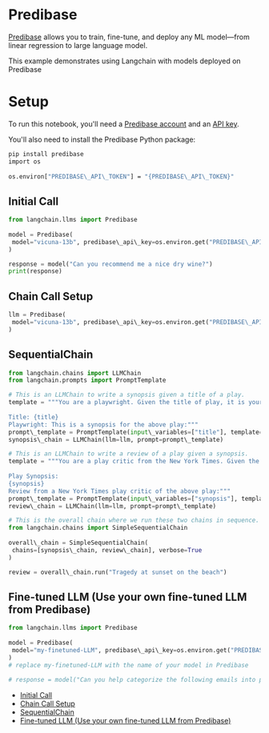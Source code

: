 # Predibase

[Predibase](https://predibase.com/) allows you to train, fine-tune, and deploy any ML model—from linear regression to large language model.

This example demonstrates using Langchain with models deployed on Predibase

# Setup

To run this notebook, you'll need a [Predibase account](https://predibase.com/free-trial/?utm_source=langchain) and an [API key](https://docs.predibase.com/sdk-guide/intro).

You'll also need to install the Predibase Python package:

```bash
pip install predibase  
import os  
  
os.environ["PREDIBASE\_API\_TOKEN"] = "{PREDIBASE\_API\_TOKEN}"  

```

## Initial Call[​](#initial-call "Direct link to Initial Call")

```python
from langchain.llms import Predibase  
  
model = Predibase(  
 model="vicuna-13b", predibase\_api\_key=os.environ.get("PREDIBASE\_API\_TOKEN")  
)  

```

```python
response = model("Can you recommend me a nice dry wine?")  
print(response)  

```

## Chain Call Setup[​](#chain-call-setup "Direct link to Chain Call Setup")

```python
llm = Predibase(  
 model="vicuna-13b", predibase\_api\_key=os.environ.get("PREDIBASE\_API\_TOKEN")  
)  

```

## SequentialChain[​](#sequentialchain "Direct link to SequentialChain")

```python
from langchain.chains import LLMChain  
from langchain.prompts import PromptTemplate  

```

```python
# This is an LLMChain to write a synopsis given a title of a play.  
template = """You are a playwright. Given the title of play, it is your job to write a synopsis for that title.  
  
Title: {title}  
Playwright: This is a synopsis for the above play:"""  
prompt\_template = PromptTemplate(input\_variables=["title"], template=template)  
synopsis\_chain = LLMChain(llm=llm, prompt=prompt\_template)  

```

```python
# This is an LLMChain to write a review of a play given a synopsis.  
template = """You are a play critic from the New York Times. Given the synopsis of play, it is your job to write a review for that play.  
  
Play Synopsis:  
{synopsis}  
Review from a New York Times play critic of the above play:"""  
prompt\_template = PromptTemplate(input\_variables=["synopsis"], template=template)  
review\_chain = LLMChain(llm=llm, prompt=prompt\_template)  

```

```python
# This is the overall chain where we run these two chains in sequence.  
from langchain.chains import SimpleSequentialChain  
  
overall\_chain = SimpleSequentialChain(  
 chains=[synopsis\_chain, review\_chain], verbose=True  
)  

```

```python
review = overall\_chain.run("Tragedy at sunset on the beach")  

```

## Fine-tuned LLM (Use your own fine-tuned LLM from Predibase)[​](#fine-tuned-llm-use-your-own-fine-tuned-llm-from-predibase "Direct link to Fine-tuned LLM (Use your own fine-tuned LLM from Predibase)")

```python
from langchain.llms import Predibase  
  
model = Predibase(  
 model="my-finetuned-LLM", predibase\_api\_key=os.environ.get("PREDIBASE\_API\_TOKEN")  
)  
# replace my-finetuned-LLM with the name of your model in Predibase  

```

```python
# response = model("Can you help categorize the following emails into positive, negative, and neutral?")  

```

- [Initial Call](#initial-call)
- [Chain Call Setup](#chain-call-setup)
- [SequentialChain](#sequentialchain)
- [Fine-tuned LLM (Use your own fine-tuned LLM from Predibase)](#fine-tuned-llm-use-your-own-fine-tuned-llm-from-predibase)
